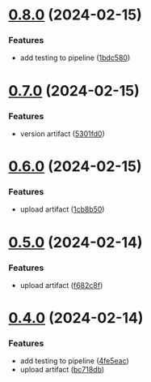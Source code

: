 # [0.8.0](https://github.com/piggy111/greetings-ci/compare/v0.7.0...v0.8.0) (2024-02-15)


### Features

* add testing to pipeline ([1bdc580](https://github.com/piggy111/greetings-ci/commit/1bdc580579df3da48e1f85a1b58bfae70cc1c9b9))



# [0.7.0](https://github.com/piggy111/greetings-ci/compare/v0.6.0...v0.7.0) (2024-02-15)


### Features

* version  artifact ([5301fd0](https://github.com/piggy111/greetings-ci/commit/5301fd060947885a02aa541e80bfea94d7bf9394))



# [0.6.0](https://github.com/piggy111/greetings-ci/compare/v0.5.0...v0.6.0) (2024-02-15)


### Features

* upload artifact ([1cb8b50](https://github.com/piggy111/greetings-ci/commit/1cb8b50cc8e94b808ada9d762e6342e8a1e2dc69))



# [0.5.0](https://github.com/piggy111/greetings-ci/compare/v0.4.0...v0.5.0) (2024-02-14)


### Features

* upload artifact ([f682c8f](https://github.com/piggy111/greetings-ci/commit/f682c8fcdae8ac4d330e36297f1cb74d62349209))



# [0.4.0](https://github.com/piggy111/greetings-ci/compare/v0.3.0...v0.4.0) (2024-02-14)


### Features

* add testing to  pipeline ([4fe5eac](https://github.com/piggy111/greetings-ci/commit/4fe5eacfb73d63e9798745e40b1703d6b2e118d1))
* upload artifact ([bc718db](https://github.com/piggy111/greetings-ci/commit/bc718dba75347e37c0008db788b647cbada4622a))



